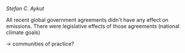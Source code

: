 *Stefan C. Aykut*

All recent global government agreements didn't have any effect on emissions.
There were legislative effects of those agreements (national climate goals)

-> communities of practice?